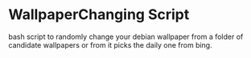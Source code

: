 # WallpaperChanging Script
bash script to randomly change your debian wallpaper from a folder of candidate wallpapers or from it picks the daily one from bing.
